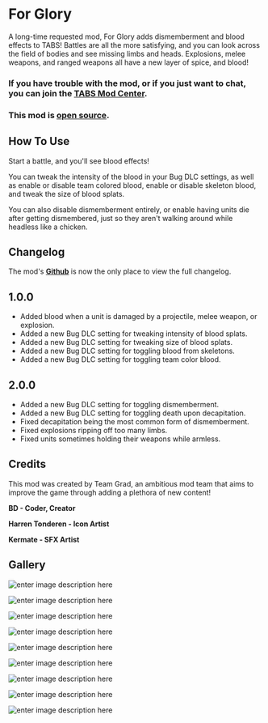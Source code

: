 # For Glory

A long-time requested mod, For Glory adds dismemberment and blood effects to TABS! Battles are all the more satisfying, and you can look across the field of bodies and see missing limbs and heads. Explosions, melee weapons, and ranged weapons all have a new layer of spice, and blood!

### If you have trouble with the mod, or if you just want to chat, you can join the [TABS Mod Center](https://discord.gg/zrs44qyp7S).

### This mod is [**open source**](https://github.com/donkeyrat/ForGlory).

## How To Use

Start a battle, and you'll see blood effects! 

You can tweak the intensity of the blood in your Bug DLC settings, as well as enable or disable team colored blood, enable or disable skeleton blood, and tweak the size of blood splats. 

You can also disable dismemberment entirely, or enable having units die after getting dismembered, just so they aren't walking around while headless like a chicken.

## Changelog

The mod's [**Github**](https://github.com/donkeyrat/ForGlory) is now the only place to view the full changelog.

## 1.0.0

 - Added blood when a unit is damaged by a projectile, melee weapon, or explosion.
 - Added a new Bug DLC setting for tweaking intensity of blood splats.
 - Added a new Bug DLC setting for tweaking size of blood splats.
 - Added a new Bug DLC setting for toggling blood from skeletons.
 - Added a new Bug DLC setting for toggling team color blood.

## 2.0.0

 - Added a new Bug DLC setting for toggling dismemberment.
 - Added a new Bug DLC setting for toggling death upon decapitation.
 - Fixed decapitation being the most common form of dismemberment.
 - Fixed explosions ripping off too many limbs.
 - Fixed units sometimes holding their weapons while armless.

## Credits

This mod was created by Team Grad, an ambitious mod team that aims to improve the game through adding a plethora of new content!

**BD - Coder, Creator**

**Harren Tonderen - Icon Artist**

**Kermate - SFX Artist**

## Gallery

![enter image description here](https://i.gyazo.com/2b9868b07fb0634ac8b23a758d01d31f.jpg)

![enter image description here](https://i.gyazo.com/12fe5dd5d9aa30534efc61039c61d788.jpg)

![enter image description here](https://i.gyazo.com/015bd7839bd43342f2b1a30034305a3f.jpg)

![enter image description here](https://i.gyazo.com/a581536b393a1c044ccd6b885b410ac8.jpg)

![enter image description here](https://i.gyazo.com/5d632d4287d7409ec69116d745be7dab.jpg)

![enter image description here](https://i.gyazo.com/0d6089870cdc3d71a6da6891f38e57c7.jpg)

![enter image description here](https://i.gyazo.com/f8476da45dee697d7910c5c4fdc29cf5.jpg)

![enter image description here](https://i.gyazo.com/78a2f2cdf890026112f8a071d0283de2.jpg)

![enter image description here](https://i.gyazo.com/273955b486e6c8fe176c1b0f6149374d.jpg)